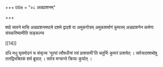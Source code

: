 +++
title = "०८ अन्नप्राशनम्"

+++

षष्ठे सावने मासि अन्नप्राशनमष्टमे दशमे द्वादशे वा अमुकगोत्रम् अमुकशर्माणं कुमारम् अन्नप्राशनेन कर्मणा संस्करिष्यामीति सङ्कल्प्य

[[14]]

दधि मधु घृतमोदनं च संसृज्य 'भूरपां त्वौषधीनां रसं प्राशयामी'ति चतुर्भिः कुमारं प्राशयेत् । सर्वत्रादश्शब्देषु तत्तद्विभक्तिकं शर्म ब्रूयात् । सर्वत्र मन्त्रान्ते क्रियाः कुर्यात् ।
